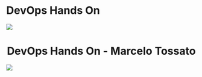 # DevOps Hands On

<img src = "https://img.shields.io/appveyor/build/mtossato/devopslab?style=for-the-badge">
<BR>
<h1 align="center"> DevOps Hands On - Marcelo Tossato </h1>

<img src = "https://img.shields.io/bitbucket/pipelines/mtossato/devopslab/main">
<br>


